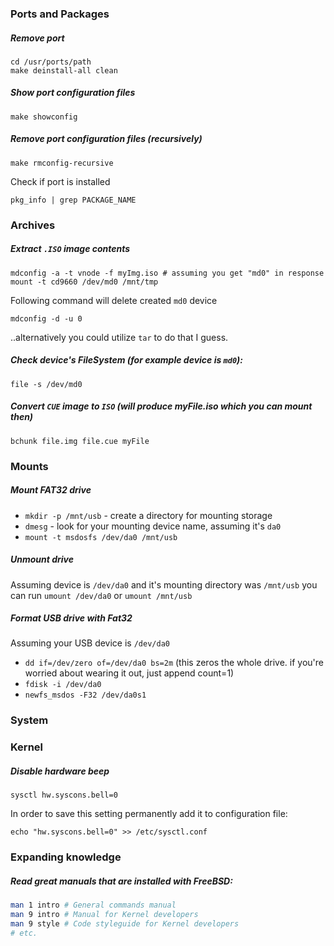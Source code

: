 ### Ports and Packages

##### Remove port

```
cd /usr/ports/path
make deinstall-all clean
```

##### Show port configuration files

```
make showconfig
```

##### Remove port configuration files (recursively)

```
make rmconfig-recursive
```

Check if port is installed

```
pkg_info | grep PACKAGE_NAME
```

### Archives

##### Extract `.ISO` image contents

```
mdconfig -a -t vnode -f myImg.iso # assuming you get "md0" in response
mount -t cd9660 /dev/md0 /mnt/tmp
```

Following command will delete created `md0` device

```
mdconfig -d -u 0
```

..alternatively you could utilize `tar` to do that I guess.

##### Check device's FileSystem (for example device is `md0`):

```
file -s /dev/md0
```

##### Convert `CUE` image to `ISO` (will produce myFile.iso which you can mount then)

```
bchunk file.img file.cue myFile
```

### Mounts

##### Mount FAT32 drive

- `mkdir -p /mnt/usb` - create a directory for mounting storage
- `dmesg` - look for your mounting device name, assuming it's `da0`
- `mount -t msdosfs /dev/da0 /mnt/usb`

##### Unmount drive

Assuming device is `/dev/da0` and it's mounting directory was `/mnt/usb` you can run `umount /dev/da0` or `umount /mnt/usb`

##### Format USB drive with Fat32

Assuming your USB device is `/dev/da0`

- `dd if=/dev/zero of=/dev/da0 bs=2m` (this zeros the whole drive. if you're worried about wearing it out, just append count=1)
- `fdisk -i /dev/da0`
- `newfs_msdos -F32 /dev/da0s1`


### System

### Kernel

##### Disable hardware beep

```
sysctl hw.syscons.bell=0
```

In order to save this setting permanently add it to configuration file:

```
echo "hw.syscons.bell=0" >> /etc/sysctl.conf
```

### Expanding knowledge

##### Read great manuals that are installed with FreeBSD:

```bash
man 1 intro # General commands manual
man 9 intro # Manual for Kernel developers
man 9 style # Code styleguide for Kernel developers
# etc.
```